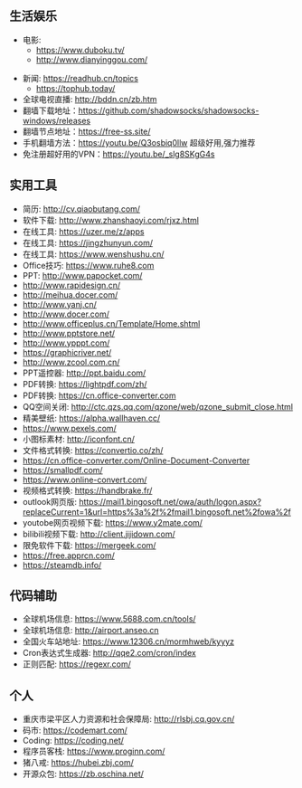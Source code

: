 
## 生活娱乐
* 电影: 
    - https://www.duboku.tv/
    - http://www.dianyinggou.com/
- 新闻: https://readhub.cn/topics
    - https://tophub.today/
- 全球电视直播: http://bddn.cn/zb.htm
- 翻墙下载地址：https://github.com/shadowsocks/shadowsocks-windows/releases
- 翻墙节点地址：https://free-ss.site/
- 手机翻墙方法：https://youtu.be/Q3osbiq0llw  超级好用,强力推荐
- 免注册超好用的VPN：https://youtu.be/_slg8SKgG4s


    
## 实用工具
- 简历: http://cv.qiaobutang.com/
- 软件下载: http://www.zhanshaoyi.com/rjxz.html
- 在线工具: https://uzer.me/z/apps
- 在线工具: https://jingzhunyun.com/
- 在线工具: https://www.wenshushu.cn/
- Office技巧: https://www.ruhe8.com
- PPT: http://www.papocket.com/
- http://www.rapidesign.cn/
- http://meihua.docer.com/
- http://www.yanj.cn/
- http://www.docer.com/
- http://www.officeplus.cn/Template/Home.shtml
- http://www.pptstore.net/
- http://www.ypppt.com/
- https://graphicriver.net/
- http://www.zcool.com.cn/
- PPT遥控器: http://ppt.baidu.com/
- PDF转换: https://lightpdf.com/zh/
- PDF转换: https://cn.office-converter.com
- QQ空间关闭: http://ctc.qzs.qq.com/qzone/web/qzone_submit_close.html
- 精美壁纸: https://alpha.wallhaven.cc/
- https://www.pexels.com/
- 小图标素材: http://iconfont.cn/
- 文件格式转换: https://convertio.co/zh/
- https://cn.office-converter.com/Online-Document-Converter
- https://smallpdf.com/
- https://www.online-convert.com/
- 视频格式转换: https://handbrake.fr/
- outlook网页版: https://mail1.bingosoft.net/owa/auth/logon.aspx?replaceCurrent=1&url=https%3a%2f%2fmail1.bingosoft.net%2fowa%2f
- youtobe网页视频下载: https://www.y2mate.com/
- bilibili视频下载: http://client.jijidown.com/
- 限免软件下载: https://mergeek.com/ 
- https://free.apprcn.com/ 
- https://steamdb.info/

## 代码辅助
- 全球机场信息: https://www.5688.com.cn/tools/
- 全球机场信息: http://airport.anseo.cn
- 全国火车站地址: https://www.12306.cn/mormhweb/kyyyz
- Cron表达式生成器: http://qqe2.com/cron/index
- 正则匹配: https://regexr.com/

## 个人
- 重庆市梁平区人力资源和社会保障局: http://rlsbj.cq.gov.cn/
- 码市: https://codemart.com/
- Coding: https://coding.net/
- 程序员客栈: https://www.proginn.com/
- 猪八戒: https://hubei.zbj.com/
- 开源众包: https://zb.oschina.net/

